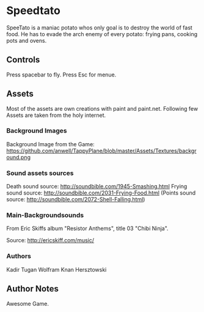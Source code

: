 # Speedtato

SpeeTato is a maniac potato whos only goal is to destroy the world of fast food. He has to evade the arch enemy of every potato: frying pans, cooking pots and ovens.

## Controls
Press spacebar to fly.
Press Esc for menue.

 ## Assets
Most of the assets are own creations with paint and paint.net. Following few Assets are taken from the holy internet.

### Background Images
Background Image from the Game:
https://github.com/anwell/TappyPlane/blob/master/Assets/Textures/background.png



### Sound assets sources
Death sound source:   http://soundbible.com/1945-Smashing.html
Frying sound source:  http://soundbible.com/2031-Frying-Food.html
(Points sound source: http://soundbible.com/2072-Shell-Falling.html)

### Main-Backgroundsounds
From Eric Skiffs album "Resistor Anthems", 
title 03 "Chibi Ninja".

Source: http://ericskiff.com/music/

### Authors
Kadir Tugan
Wolfram Knan 
Hersztowski

## Author Notes
Awesome Game.
